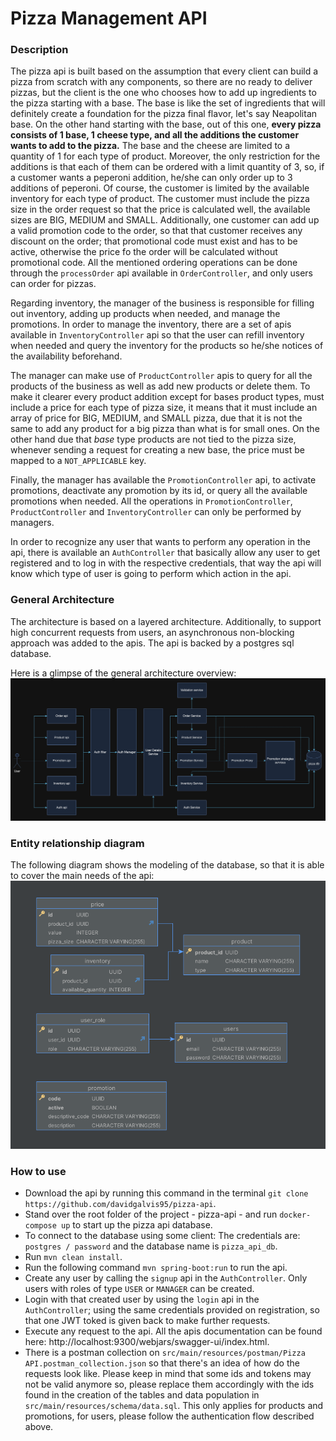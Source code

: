 # Pizza Management API

### Description

The pizza api is built based on the assumption that every client can build a pizza from scratch with any components, so there are no ready to deliver pizzas, but the client is the one who chooses how to add up ingredients to the pizza starting with a base.
The base is like the set of ingredients that will definitely create a foundation for the pizza final flavor, let's say Neapolitan base. On the other hand starting with the base, out of this one, **every pizza consists of 1 base, 1 cheese type, and all the additions 
the customer wants to add to the pizza.** The base and the cheese are limited to a quantity of 1 for each type of product. Moreover, the only restriction for the additions is that each of them can be ordered with a limit quantity of 3, so, if a customer wants a peperoni addition, he/she can only order up to 3 additions of peperoni. Of course, the customer is limited
by the available inventory for each type of product. The customer must include the pizza size in the order request so that the price is calculated well, the available sizes are BIG, MEDIUM and SMALL. 
Additionally, one customer can add up a valid promotion code to the order, so that that customer receives any discount on the order; that promotional code must exist and has to be active, otherwise the price fo the order will be calculated without promotional code. All the mentioned ordering operations can be done through the `processOrder` api available in `OrderController`, and only users can order for pizzas.

Regarding inventory, the manager of the business is responsible for filling out inventory, adding up products when needed, and manage the promotions. In order to manage the inventory, there are a set of apis available in `InventoryController` api so that the user can refill inventory when needed and query the inventory for the products so he/she notices of the availability beforehand.

The manager can make use of `ProductController` apis to query for all the products of the business as well as add new products or delete them. To make it clearer every product addition except for bases product types, must include a price for each type of pizza size, it means that it must include an array of price for BIG, MEDIUM, and SMALL pizza, due that it is not the same to add any product for a big pizza than what is for small ones.
On the other hand due that _base_ type products are not tied to the pizza size, whenever sending a request for creating a new base, the price must be mapped to a `NOT_APPLICABLE` key.

Finally, the manager has available the `PromotionController` api, to activate promotions, deactivate any promotion by its id, or query all the available promotions when needed. All the operations in `PromotionController`, `ProductController` and `InventoryController` can only be performed by managers.

In order to recognize any user that wants to perform any operation in the api, there is available an `AuthController` that basically allow any user to get registered and to log in with the respective credentials, that way the api will know which type of user is going to perform which action in the api.

### General Architecture
The architecture is based on a layered architecture. Additionally, to support high concurrent requests from users, an asynchronous non-blocking approach was added to the apis. The api is backed by a postgres sql database.

Here is a glimpse of the general architecture overview:
![Diagram](src/main/resources/images/architecture_overview.png)

### Entity relationship diagram

The following diagram shows the modeling of the database, so that it is able to cover the main needs of the api:
![Diagram](src/main/resources/images/EER_diagram.png)

### How to use
* Download the api by running this command in the terminal `git clone https://github.com/davidgalvis95/pizza-api`.
* Stand over the root folder of the project - pizza-api - and run `docker-compose up` to start up the pizza api database.
* To connect to the database using some client: The credentials are: `postgres / password` and the database name is `pizza_api_db`.
* Run `mvn clean install`.
* Run the following command `mvn spring-boot:run` to run the api.
* Create any user by calling the `signup` api in the `AuthController`. Only users with roles of type `USER` or `MANAGER` can be created.
* Login with that created user by using the `login` api in the `AuthController`; using the same credentials provided on registration, so that one JWT toked is given back to make further requests.
* Execute any request to the api. All the apis documentation can be found here: http://localhost:9300/webjars/swagger-ui/index.html.
* There is a postman collection on `src/main/resources/postman/Pizza API.postman_collection.json` so that there's an idea of how do the requests look like. Please keep in mind that some ids and tokens may not be valid anymore so, please replace them accordingly with the ids found in the creation of the tables and data population in `src/main/resources/schema/data.sql`. 
This only applies for products and promotions, for users, please follow the authentication flow described above.




